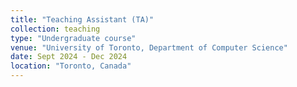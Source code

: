 ```yaml
---
title: "Teaching Assistant (TA)"
collection: teaching
type: "Undergraduate course"
venue: "University of Toronto, Department of Computer Science"
date: Sept 2024 - Dec 2024
location: "Toronto, Canada"
---
```


